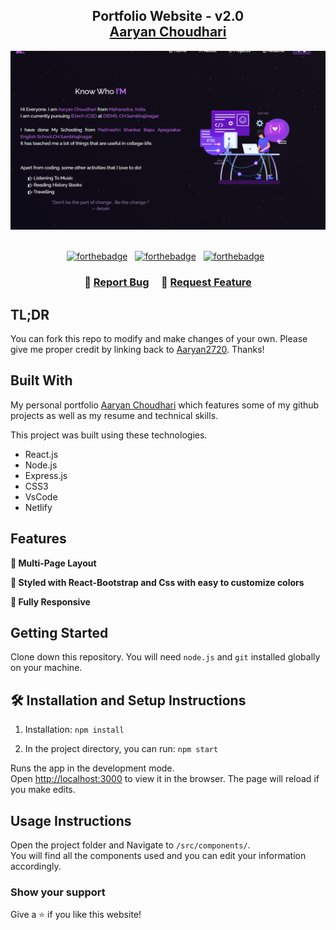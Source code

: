 <h2 align="center">
  Portfolio Website - v2.0<br/>
  <a href="https://portfolioaaryan27.netlify.app/" target="_blank">Aaryan Choudhari</a>
</h2>
<div align="center">
  <img alt="Demo" src="./Images/readme-img1.png" />
</div>

<br/>

<center>

[![forthebadge](https://forthebadge.com/images/badges/built-with-love.svg)](https://forthebadge.com) &nbsp;
[![forthebadge](https://forthebadge.com/images/badges/made-with-javascript.svg)](https://forthebadge.com) &nbsp;
[![forthebadge](https://forthebadge.com/images/badges/open-source.svg)](https://forthebadge.com) &nbsp;

</center>

<h3 align="center">
    🔹
    <a href="https://github.com/aaryan2720/portfoliosite/issues">Report Bug</a> &nbsp; &nbsp;
    🔹
    <a href="https://github.com/aaryan2720/portfoliosite/issues">Request Feature</a>
</h3>

## TL;DR

You can fork this repo to modify and make changes of your own. Please give me proper credit by linking back to [Aaryan2720](https://portfolioaaryan27.netlify.app/). Thanks!

## Built With

My personal portfolio <a href="https://portfolioaaryan27.netlify.app/" target="_blank">Aaryan Choudhari</a> which features some of my github projects as well as my resume and technical skills.<br/>

This project was built using these technologies.

- React.js
- Node.js
- Express.js
- CSS3
- VsCode
- Netlify

## Features

**📖 Multi-Page Layout**

**🎨 Styled with React-Bootstrap and Css with easy to customize colors**

**📱 Fully Responsive**

## Getting Started

Clone down this repository. You will need `node.js` and `git` installed globally on your machine.

## 🛠 Installation and Setup Instructions

1. Installation: `npm install`

2. In the project directory, you can run: `npm start`

Runs the app in the development mode.\
Open [http://localhost:3000](http://localhost:3000) to view it in the browser.
The page will reload if you make edits.

## Usage Instructions

Open the project folder and Navigate to `/src/components/`. <br/>
You will find all the components used and you can edit your information accordingly.

### Show your support

Give a ⭐ if you like this website!

